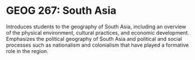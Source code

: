 # GEOG 267: South Asia

Introduces students to the geography of South Asia, including an overview of the physical environment, cultural practices, and economic development. Emphasizes the political geography of South Asia and political and social processes such as nationalism and colonialism that have played a formative role in the region.